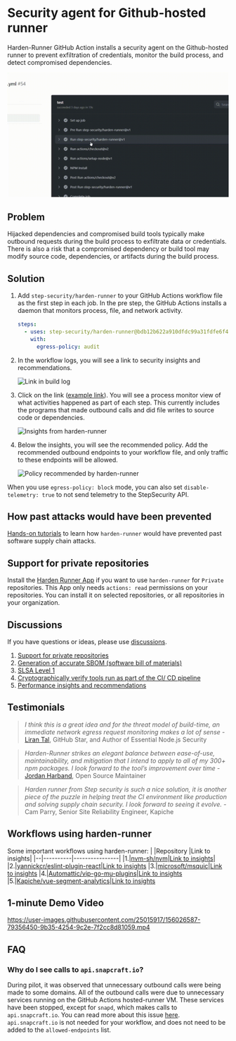 # Security agent for Github-hosted runner

Harden-Runner GitHub Action installs a security agent on the Github-hosted runner to prevent exfiltration of credentials, monitor the build process, and detect compromised dependencies.  
<p align="left">
      <img src="https://github.com/arjundashrath/supply-chain-goat/blob/patch-2/images/harden-runner/HardenRunnerGIFV.gif" alt="Link in build log" >
    </p>

## Problem
Hijacked dependencies and compromised build tools typically make outbound requests during the build process to exfiltrate data or credentials. There is also a risk that a compromised dependency or build tool may modify source code, dependencies, or artifacts during the build process. 

## Solution
1. Add `step-security/harden-runner` to your GitHub Actions workflow file as the first step in each job. In the pre step, the GitHub Actions installs a daemon that monitors process, file, and network activity. 

    ```yaml
    steps:
      - uses: step-security/harden-runner@bdb12b622a910dfdc99a31fdfe6f45a16bc287a4 # v1
        with:
          egress-policy: audit
    ```

2. In the workflow logs, you will see a link to security insights and recommendations.  

    <p align="left">
      <img src="https://github.com/step-security/supply-chain-goat/blob/main/images/harden-runner/ActionLog.png" alt="Link in build log" >
    </p>

3. Click on the link ([example link](https://app.stepsecurity.io/github/jauderho/dockerfiles/actions/runs/1736506434)). You will see a process monitor view of what activities happened as part of each step. This currently includes the programs that made outbound calls and did file writes to source code or dependencies.

    <p align="left">
      <img src="https://github.com/step-security/supply-chain-goat/blob/main/images/harden-runner/OutboundCall.png" alt="Insights from harden-runner" >
    </p>
    
4. Below the insights, you will see the recommended policy. Add the recommended outbound endpoints to your workflow file, and only traffic to these endpoints will be allowed.  
    
    <p align="left">
      <img src="https://github.com/step-security/supply-chain-goat/blob/main/images/harden-runner/RecomPolicy1.png" alt="Policy recommended by harden-runner" >
    </p>
  
  When you use `egress-policy: block` mode, you can also set `disable-telemetry: true` to not send telemetry to the StepSecurity API.
  
## How past attacks would have been prevented

[Hands-on tutorials](https://github.com/step-security/supply-chain-goat) to learn how `harden-runner` would have prevented past software supply chain attacks.

## Support for private repositories
Install the [Harden Runner App](https://github.com/marketplace/harden-runner-app) if you want to use `harden-runner` for `Private` repositories. This App only needs `actions: read` permissions on your repositories. You can install it on selected repositories, or all repositories in your organization. 

## Discussions

If you have questions or ideas, please use [discussions](https://github.com/step-security/harden-runner/discussions). 
1. [Support for private repositories](https://github.com/step-security/harden-runner/discussions/74)
2. [Generation of accurate SBOM (software bill of materials)](https://github.com/step-security/harden-runner/discussions/75)
3. [SLSA Level 1](https://github.com/step-security/harden-runner/discussions/93)
4. [Cryptographically verify tools run as part of the CI/ CD pipeline](https://github.com/step-security/harden-runner/discussions/94)
5. [Performance insights and recommendations](https://github.com/step-security/harden-runner/discussions/106)

## Testimonials

> *I think this is a great idea and for the threat model of build-time, an immediate network egress request monitoring makes a lot of sense* - [Liran Tal](https://stars.github.com/profiles/lirantal/), GitHub Star, and Author of Essential Node.js Security

> *Harden-Runner strikes an elegant balance between ease-of-use, maintainability, and mitigation that I intend to apply to all of my 300+ npm packages. I look forward to the tool’s improvement over time* - [Jordan Harband](https://github.com/ljharb), Open Source Maintainer

> *Harden runner from Step security is such a nice solution, it is another piece of the puzzle in helping treat the CI environment like production and solving supply chain security. I look forward to seeing it evolve.* - Cam Parry, Senior Site Reliability Engineer, Kapiche

## Workflows using harden-runner

Some important workflows using harden-runner:
| |Repository |Link to insights|
|--|----------|----------------|
|1.|[nvm-sh/nvm](https://github.com/nvm-sh/nvm/blob/master/.github/workflows/lint.yml)|[Link to insights](https://app.stepsecurity.io/github/nvm-sh/nvm/actions/runs/1757959262)|
|2.|[yannickcr/eslint-plugin-react](https://github.com/yannickcr/eslint-plugin-react/blob/master/.github/workflows/release.yml)|[Link to insights](https://app.stepsecurity.io/github/yannickcr/eslint-plugin-react/actions/runs/1930818585)
|3.|[microsoft/msquic](https://github.com/microsoft/msquic/blob/main/.github/workflows/docker-publish.yml)|[Link to insights](https://app.stepsecurity.io/github/microsoft/msquic/actions/runs/1759010243)
|4.|[Automattic/vip-go-mu-plugins](https://github.com/Automattic/vip-go-mu-plugins/blob/master/.github/workflows/e2e.yml)|[Link to insights](https://app.stepsecurity.io/github/Automattic/vip-go-mu-plugins/actions/runs/1758760957)
|5.|[Kapiche/vue-segment-analytics](https://github.com/Kapiche/vue-segment-analytics/blob/master/.github/workflows/bump.yaml)|[Link to insights](https://app.stepsecurity.io/github/Kapiche/vue-segment-analytics/actions/runs/1921765664)

## 1-minute Demo Video

https://user-images.githubusercontent.com/25015917/156026587-79356450-9b35-4254-9c2e-7f2cc8d81059.mp4

## FAQ

### Why do I see calls to `api.snapcraft.io`?

During pilot, it was observed that unnecessary outbound calls were being made to some domains. All of the outbound calls were due to unnecessary services running on the GitHub Actions hosted-runner VM. These services have been stopped, except for `snapd`, which makes calls to `api.snapcraft.io`. You can read more about this issue [here](https://github.com/actions/virtual-environments/issues/4867). `api.snapcraft.io` is not needed for your workflow, and does not need to be added to the `allowed-endpoints` list. 


